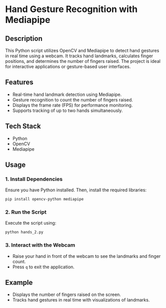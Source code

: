 # Hand Gesture Recognition with Mediapipe

## Description
This Python script utilizes OpenCV and Mediapipe to detect hand gestures in real time using a webcam. It tracks hand landmarks, calculates finger positions, and determines the number of fingers raised. The project is ideal for interactive applications or gesture-based user interfaces.

## Features
- Real-time hand landmark detection using Mediapipe.
- Gesture recognition to count the number of fingers raised.
- Displays the frame rate (FPS) for performance monitoring.
- Supports tracking of up to two hands simultaneously.

## Tech Stack
- Python
- OpenCV
- Mediapipe

## Usage

### 1. Install Dependencies
Ensure you have Python installed. Then, install the required libraries:
```bash
pip install opencv-python mediapipe
```

### 2. Run the Script
Execute the script using:
```bash
python hands_2.py
```

### 3. Interact with the Webcam
- Raise your hand in front of the webcam to see the landmarks and finger count.
- Press `q` to exit the application.

## Example
- Displays the number of fingers raised on the screen.
- Tracks hand gestures in real time with visualizations of landmarks.
